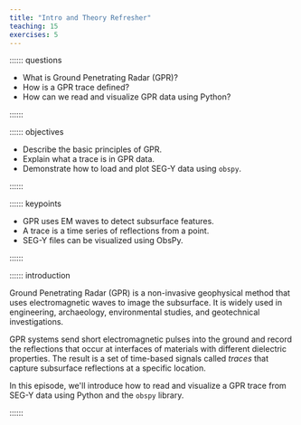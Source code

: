 ```yaml
---
title: "Intro and Theory Refresher"
teaching: 15
exercises: 5
---
```


:::::: questions

- What is Ground Penetrating Radar (GPR)?
- How is a GPR trace defined?
- How can we read and visualize GPR data using Python?

::::::

:::::: objectives

- Describe the basic principles of GPR.
- Explain what a trace is in GPR data.
- Demonstrate how to load and plot SEG-Y data using `obspy`.

::::::

:::::: keypoints

- GPR uses EM waves to detect subsurface features.
- A trace is a time series of reflections from a point.
- SEG-Y files can be visualized using ObsPy.

::::::

:::::: introduction

Ground Penetrating Radar (GPR) is a non-invasive geophysical method that uses electromagnetic waves to image the subsurface. It is widely used in engineering, archaeology, environmental studies, and geotechnical investigations.

GPR systems send short electromagnetic pulses into the ground and record the reflections that occur at interfaces of materials with different dielectric properties. The result is a set of time-based signals called *traces* that capture subsurface reflections at a specific location.

In this episode, we'll introduce how to read and visualize a GPR trace from SEG-Y data using Python and the `obspy` library.

::::::
